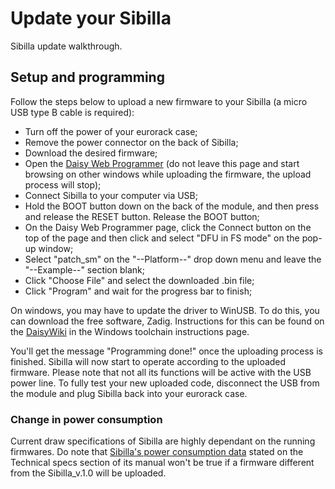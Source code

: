 
# Update your Sibilla

Sibilla update walkthrough.

## Setup and programming

Follow the steps below to upload a new firmware to your Sibilla (a micro USB type B cable is required): </br>
- Turn off the power of your eurorack case;
- Remove the power connector on the back of Sibilla;
- Download the desired firmware;
- Open the [Daisy Web Programmer](https://electro-smith.github.io/Programmer/) (do not leave this page and start browsing on other windows while uploading the firmware, the upload process will stop);
- Connect Sibilla to your computer via USB;
- Hold the BOOT button down on the back of the module, and then press and release the RESET button. Release the BOOT button;
- On the Daisy Web Programmer page, click the Connect button on the top of the page and then click and select "DFU in FS mode" on the pop-up window;
- Select "patch_sm" on the "--Platform--" drop down menu and leave the "--Example--" section blank;
- Click "Choose File" and select the downloaded .bin file;
- Click "Program" and wait for the progress bar to finish;

On windows, you may have to update the driver to WinUSB. To do this, you can download the free software, Zadig. Instructions for this can be found on the [DaisyWiki](https://github.com/electro-smith/DaisyWiki/wiki) in the Windows toolchain instructions page.

You'll get the message "Programming done!" once the uploading process is finished. Sibilla will now start to operate according to the uploaded firmware. Please note that not all its functions will be active with the USB power line.
To fully test your new uploaded code, disconnect the USB from the module and plug Sibilla back into your eurorack case.

### Change in power consumption

Current draw specifications of Sibilla are highly dependant on the running firmwares. 
Do note that [Sibilla's power consumption data](https://github.com/Clatters/Sibilla/blob/main/README.md#current-draw) stated on the Technical specs section of its manual won't be true if a firmware different from the Sibilla_v.1.0 will be uploaded.
